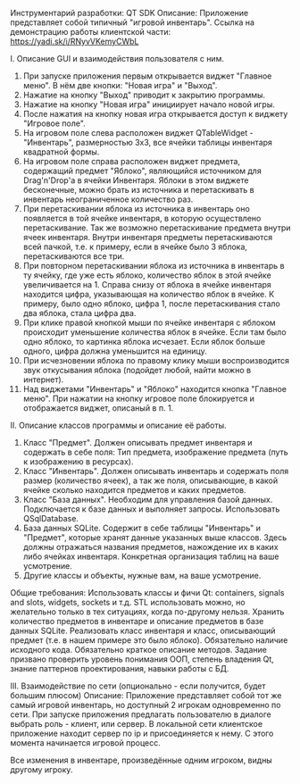 Инструментарий разработки: QT SDK
Описание: Приложение представляет собой типичный "игровой инвентарь".
Ссылка на демонстрацию работы клиентской части: 
https://yadi.sk/i/RNyvVKemyCWbL

I. Описание GUI и взаимодействия пользователя с ним.
1. При запуске приложения первым открывается виджет "Главное меню". В 
нём две кнопки: "Новая игра" и "Выход".
2. Нажатие на кнопку "Выход" приводит к закрытию программы.
3. Нажатие на кнопку "Новая игра" инициирует начало новой игры.
4. После нажатия на кнопку новая игра открывается доступ к виджету 
"Игровое поле".
6. На игровом поле слева расположен виджет QTableWidget - "Инвентарь", 
размерностью 3х3, все ячейки таблицы инвентаря квадратной формы.
7. На игровом поле справа расположен виджет предмета, содержащий предмет 
"Яблоко", являющийся источником для Drag'n'Drop'a в ячейки Инвентаря.
Яблоки в этом виджете бесконечные, можно брать из источника и 
перетаскивать в инвентарь неограниченное количество раз.
8. При перетаскивании яблока из источника в инвентарь оно появляется в 
той ячейке инвентаря, в которую осуществлено перетаскивание.
Так же возможно перетаскивание предмета внутри ячеек инвентаря. Внутри 
инвентаря предметы перетаскиваются всей пачкой,
т.е. к примеру, если в ячейке было 3 яблока, перетаскиваются все три.
9. При повторном перетаскивании яблока из источника в инвентарь в ту 
ячейку, где уже есть яблоко, количество яблок в этой ячейке 
увеличивается на 1.
Справа снизу от яблока в ячейке инвентаря находится цифра, указывающая 
на количество яблок в ячейке. К примеру, было одно яблоко, цифра 1,
после перетаскивания стало два яблока, стала цифра два.
10. При клике правой кнопкой мыши по ячейке инвентаря с яблоком 
происходит уменьшение количества яблок в ячейке. Если там было одно 
яблоко, то картинка яблока
исчезает. Если яблок больше одного, цифра должна уменьшится на единицу.
11. При исчезновении яблока по правому клику мыши воспроизводится звук 
откусывания яблока (подойдет любой, найти можно в интернет).
12. Над виджетами "Инвентарь" и "Яблоко" находится кнопка "Главное 
меню". При нажатии на кнопку игровое поле блокируется и отображается 
виджет, описаный в п. 1.

II. Описание классов программы и описание её работы.
1. Класс "Предмет". Должен описывать предмет инвентаря и содержать в 
себе поля: Тип предмета, изображение предмета (путь к изображению в 
ресурсах).
2. Класс "Инвентарь". Должен описывать инвентарь и содержать поля размер 
(количество ячеек), а так же поля,
описывающие, в какой ячейке сколько находится предметов и каких 
предметов.
3. Класс "База данных". Необходим для управления базой данных. 
Подключается к базе данных и выполняет запросы. Использовать 
QSqlDatabase.
4. База данных SQLite. Содержит в себе таблицы "Инвентарь" и "Предмет", 
которые хранят данные указанных выше классов.
Здесь должны отражаться названия предметов, нажождение их в каких либо 
ячейках инвентаря. Конкретная организация таблиц на ваше усмотрение.
5. Другие классы и объекты, нужные вам, на ваше усмотрение.


Общие требования: Использовать классы и фичи Qt: containers, signals and 
slots, widgets, sockets и т.д.
STL использовать можно, но желательно только в тех ситуациях, когда 
по-другому нельзя.
Хранить количество предметов в инвентаре и описание предметов в базе 
данных SQLite.
Реализовать класс инвентаря и класс, описывающий предмет (т.е. в нашем 
примере это было яблоко).
Обязательно наличие исходного кода. Обязательно краткое описание 
методов.
Задание призвано проверить уровень понимания ООП, степень владения Qt, 
знание паттернов проектирования,
навыки работы с БД.

III. Взаимодействие по сети (опционально - если получится, будет большим 
плюсом)
Описание: Приложение представляет собой тот же самый игровой инвентарь, 
но доступный 2 игрокам одновременно по сети.
При запуске приложения предлагать пользователю в диалоге выбрать роль - 
клиент, или сервер.
В локальной сети клиентское приложение находит сервер по ip и 
присоединяется к нему. С этого момента начинается игровой процесс.

Все изменения в инвентаре, произведённые одним игроком, видны другому 
игроку.
